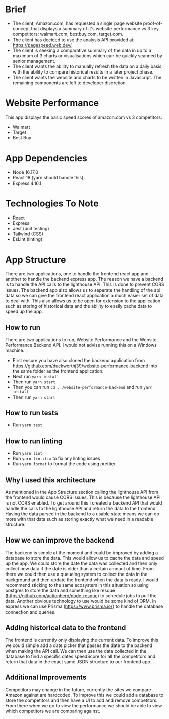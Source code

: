 # Brief

- The client, Amazon.com, has requested a single page website proof-of-concept that displays a summary of it's website performance vs 3 key competitors: walmart.com, bestbuy.com, target.com.
- The client has decided to use the analysis API provided at: https://pagespeed.web.dev/
- The client is seeking a comparative summary of the data in up to a maximum of 3 charts or visualisations which can be quickly scanned by senior management.
- The client wants the ability to manually refresh the data on a daily basis, with the ability to compare historical results in a later project phase.
- The client wants the website and charts to be written in Javascript. The remaining components are left to developer discretion.

# Website Performance

This app displays the basic speed scores of amazon.com vs 3 competitors:

- Walmart
- Target
- Best Buy

# App Dependencies

- Node 16.17.0
- React 18 (yarn should handle this)
- Express 4.16.1

# Technologies To Note

- React
- Express
- Jest (unit testing)
- Tailwind (CSS)
- EsLint (linting)

# App Structure

There are two applications, one to handle the frontend react app and another to handle the backend express app.
The reason we have a backend is to handle the API calls to the lighthouse API. This is done to prevent CORS issues.
The backend app also allows us to seperate the handling of the api data so we can give the frontend react application a much easier set of data to deal with.
This also allows us to be open for extension to the application such as storing of historical data and the ability to easily cache data to speed up the app.

## How to run

There are two applications to run, Website Performance and the Website Performance Backend API. I would not advise running this on a Windows machine.

- First ensure you have also cloned the backend application from https://github.com/duckworthj39/website-performance-backend into the same folder as the frontend application.
- Next run `yarn install`
- Then run `yarn start`
- Then you can run `cd ../website-performance-backend` and run `yarn install`
- Then run `yarn start`

## How to run tests

- Run `yarn test`

## How to run linting

- Run `yarn lint`
- Run `yarn lint:fix` to fix any linting issues
- Run `yarn format` to format the code using prettier

## Why I used this architecture

As mentioned in the App Structure section calling the lighthouse API from the frontend would cause CORS issues. This is because the lighthouse API is not CORS enabled.
To get around this I created a backend API that would handle the calls to the lighthouse API and return the data to the frontend.
Having the data parsed in the backend to a usable state means we can do more with that data such as storing exactly what we need in a readable structure.

## How we can improve the backend

The backend is simple at the moment and could be improved by adding a database to store the data. This would allow us to cache the data and speed up the app.
We could store the date the data was collected and then only collect new data if the date is older than a certain amount of time.
From there we could then use a queueing system to collect the data in the background and then update the frontend when the data is ready.
I would recommend sticking to the same ecosystem in this situation so using postgres to store the data and something like resque (https://github.com/actionhero/node-resque) to schedule jobs to pull the data.
Another obvious technology to use would be some kind of ORM. In express we can use Prisma (https://www.prisma.io/) to handle the database connection and queries.

## Adding historical data to the frontend

The frontend is currently only displaying the current data. To improve this we could simple add a date picker that passes the date to the backend when making the API call.
We can then use the data collected in the database to find a specific dates speedScore for all the competitors and return that data in the exact same JSON structure to our frontend app.

## Additional Improvements

Competitors may change in the future, currently the sites we compare Amazon against are hardcoded.
To improve this we could add a database to store the competitors and then have a UI to add and remove competitors.
From there when we go to view the performance we should be able to view which competitors we are comparing against.
